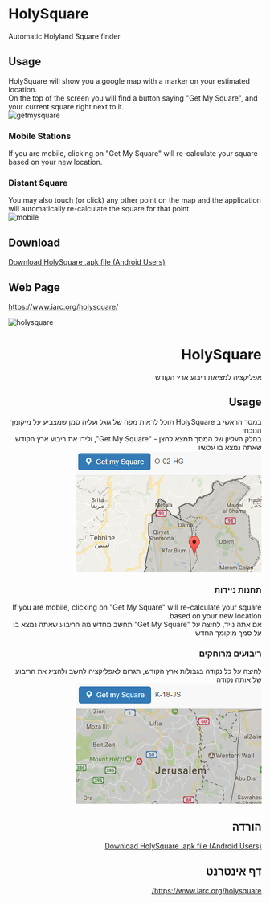 <meta property="og:image" content="https://raw.githubusercontent.com/4Z1KD/HolyLogger/master/Images/HolyLogger.png" />

# HolySquare
Automatic Holyland Square finder<br>

## Usage
HolySquare will show you a google map with a marker on your estimated location.<br>
On the top of the screen you will find a button saying "Get My Square", and your current square right next to it.<br>
![getmysquare](https://cloud.githubusercontent.com/assets/24712835/24194611/62a4f3cc-0eff-11e7-810e-cc20b31e30ec.PNG)

### Mobile Stations
If you are mobile, clicking on "Get My Square" will re-calculate your square based on your new location.<br>

### Distant Square
You may also touch (or click) any other point on the map and the application will automatically re-calculate the square for that point.<br>
![mobile](https://cloud.githubusercontent.com/assets/24712835/24195511/b5d830b0-0f02-11e7-8e82-a7fa6f904630.PNG)

## Download
<a href="https://github.com/4Z1KD/HolySquare/raw/master/HolySquare.apk" target="_blank">Download HolySquare .apk file (Android Users)</a>

## Web Page
<a href="https://www.iarc.org/holysquare/" target="_blank">https://www.iarc.org/holysquare/</a>

![holysquare](https://cloud.githubusercontent.com/assets/24712835/22521217/fc7501c4-e8bf-11e6-8be3-4bd45ca5d98e.PNG)


<div style="direction:rtl; text-align:right">
<h1> HolySquare</h1>
אפליקציה למציאת ריבוע ארץ הקודש<br>

<h2> Usage</h2>
במסך הראשי ב HolySquare תוכל לראות מפה של גוגל ועליה סמן שמצביע על מיקומך הנוכחי<br>
בחלק העליון של המסך תמצא לחצן - "Get My Square", ולידו את ריבוע ארץ הקודש שאתה נמצא בו עכשיו<br>
<img src='https://raw.githubusercontent.com/4Z1KD/HolySquare/master/GetMySquare.PNG'>

<h3> תחנות ניידות</h3>
If you are mobile, clicking on "Get My Square" will re-calculate your square based on your new location.<br>
אם אתה נייד, לחיצה על "Get My Square" תחשב מחדש מה הריבוע שאתה נמצא בו על סמך מיקומך החדש

<h3> ריבועים מרוחקים</h3>
לחיצה על כל נקודה בגבולות ארץ הקודש, תגרום לאפליקציה לחשב ולהציג את הריבוע של אותה נקודה<br>
<img src='https://raw.githubusercontent.com/4Z1KD/HolySquare/master/Mobile.PNG'>

<h2> הורדה</h2>
<a href="https://github.com/4Z1KD/HolySquare/raw/master/HolySquare.apk" target="_blank">Download HolySquare .apk file (Android Users)</a>

<h2> דף אינטרנט</h2>
<a href="https://www.iarc.org/holysquare/" target="_blank">https://www.iarc.org/holysquare/</a>
</div>
